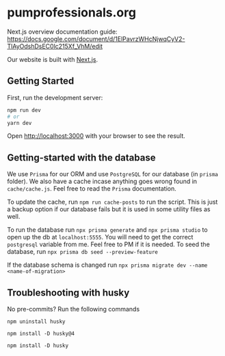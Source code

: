 # pumprofessionals.org
Next.js overview documentation guide: https://docs.google.com/document/d/1ElPavrzWHcNjwqCyV2-TlAyOdshDsEC0lc215Xf_VhM/edit

Our website is built with [Next.js](https://nextjs.org/).

## Getting Started

First, run the development server:

```bash
npm run dev
# or
yarn dev
```

Open [http://localhost:3000](http://localhost:3000) with your browser to see the result.

## Getting-started with the database
We use ```Prisma``` for our ORM and use ```PostgreSQL``` for our database (in ```prisma``` folder). We also have a cache incase anything goes wrong found in ```cache/cache.js```. 
Feel free to read the ```Prisma``` documentation.

To update the cache, run ```npm run cache-posts``` to run the script. This is just a backup
option if our database fails but it is used in some utility files as well.

To run the database run 
```npx prisma generate``` and ```npx prisma studio``` to open up the db at ```localhost:5555```. You will need to get the correct ```postgresql``` variable from me. 
Feel free to PM if it is needed. To seed the database, run ```npx prisma db seed --preview-feature```

If the database schema is changed run ```npx prisma migrate dev --name <name-of-migration>```

## Troubleshooting with husky
No pre-commits? Run the following commands 
```
npm uninstall husky

npm install -D husky@4

npm install -D husky
```
